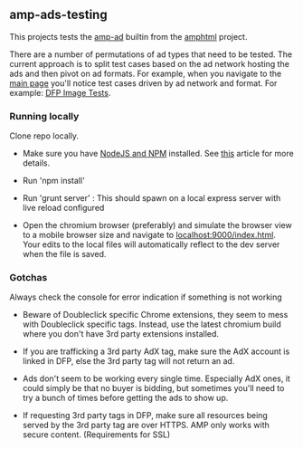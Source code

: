 ## amp-ads-testing

This projects tests the [amp-ad](https://github.com/ampproject/amphtml/blob/master/builtins/amp-ad.md) builtin from the [amphtml](https://github.com/ampproject/amphtml) project.

There are a number of permutations of ad types that need to be tested. The current approach is to split test cases based on the ad network hosting the ads and then pivot on ad formats. For example, when you navigate to the [main page](http://htmlpreview.github.io/?https://github.com/jasti/amp-ads-testing/blob/master/index.html) you'll notice test cases driven by ad network and format. For example: [DFP Image Tests](http://htmlpreview.github.io/?https://github.com/jasti/amp-ads-testing/blob/master/tests/dfp-image.amp.html).


### Running locally
Clone repo locally.
* Make sure you have [NodeJS and NPM](https://nodejs.org/en/) installed. See [this](http://rhumaric.com/2013/07/renewing-the-grunt-livereload-magic/) article for more details.

* Run 'npm install' 
* Run 'grunt server' : This should spawn on a local express server with live reload configured
* Open the chromium browser (preferably) and simulate the browser view to a mobile browser size and navigate to [localhost:9000/index.html](http://localhost:9000/index.html). Your edits to the local files will automatically reflect to the dev server when the file is saved.


### Gotchas

Always check the console for error indication if something is not working

* Beware of Doubleclick specific Chrome extensions, they seem to mess with Doubleclick specific tags. Instead, use the latest chromium build where you don't have 3rd party extensions installed.

* If you are trafficking a 3rd party AdX tag, make sure the AdX account is linked in DFP, else the 3rd party tag will not return an ad.

* Ads don't seem to be working every single time. Especially AdX ones, it could simply be that no buyer is bidding, but sometimes you'll need to try a bunch of times before getting the ads to show up.

* If requesting 3rd party tags in DFP, make sure all resources being served by the 3rd party tag are over HTTPS. AMP only works with secure content.  (Requirements for SSL)



